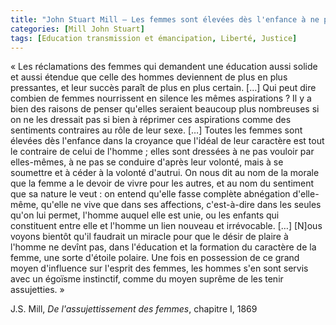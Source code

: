 ```yaml
---
title: "John Stuart Mill – Les femmes sont élevées dès l'enfance à ne pas vouloir par elles-mêmes"
categories: [Mill John Stuart]
tags: [Education transmission et émancipation, Liberté, Justice]
---
```


« Les réclamations des femmes qui demandent une éducation aussi solide et aussi étendue que celle des hommes deviennent de plus en plus pressantes, et leur succès paraît de plus en plus certain. […] Qui peut dire combien de femmes nourrissent en silence les mêmes aspirations ? Il y a bien des raisons de penser qu'elles seraient beaucoup plus nombreuses si on ne les dressait pas si bien à réprimer ces aspirations comme des sentiments contraires au rôle de leur sexe. […] Toutes les femmes sont élevées dès l'enfance dans la croyance que l'idéal de leur caractère est tout le contraire de celui de l'homme ; elles sont dressées à ne pas vouloir par elles-mêmes, à ne pas se conduire d'après leur volonté, mais à se soumettre et à céder à la volonté d'autrui. On nous dit au nom de la morale que la femme a le devoir de vivre pour les autres, et au nom du sentiment que sa nature le veut : on entend qu'elle fasse complète abnégation d'elle-même, qu'elle ne vive que dans ses affections, c'est-à-dire dans les seules qu'on lui permet, l'homme auquel elle est unie, ou les enfants qui constituent entre elle et l'homme un lien nouveau et irrévocable. […] [N]ous voyons bientôt qu'il faudrait un miracle pour que le désir de plaire à l'homme ne devînt pas, dans l'éducation et la formation du caractère de la femme, une sorte d'étoile polaire. Une fois en possession de ce grand moyen d'influence sur l'esprit des femmes, les hommes s'en sont servis avec un égoïsme instinctif, comme du moyen suprême de les tenir assujetties. »

J.S. Mill, _De l'assujettissement des femmes_, chapitre I, 1869
